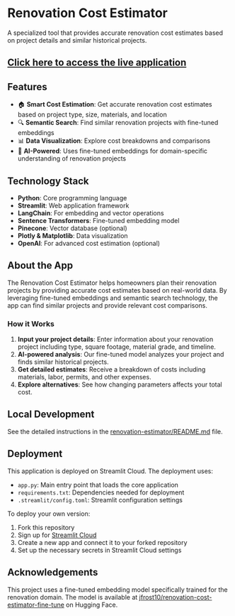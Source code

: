 # Renovation Cost Estimator

A specialized tool that provides accurate renovation cost estimates based on project details and similar historical projects.

## [Click here to access the live application](https://renovation-cost-estimator.streamlit.app/)

## Features

- 🏠 **Smart Cost Estimation**: Get accurate renovation cost estimates based on project type, size, materials, and location
- 🔍 **Semantic Search**: Find similar renovation projects with fine-tuned embeddings
- 📊 **Data Visualization**: Explore cost breakdowns and comparisons
- 🧠 **AI-Powered**: Uses fine-tuned embeddings for domain-specific understanding of renovation projects

## Technology Stack

- **Python**: Core programming language
- **Streamlit**: Web application framework
- **LangChain**: For embedding and vector operations
- **Sentence Transformers**: Fine-tuned embedding model
- **Pinecone**: Vector database (optional)
- **Plotly & Matplotlib**: Data visualization
- **OpenAI**: For advanced cost estimation (optional)

## About the App

The Renovation Cost Estimator helps homeowners plan their renovation projects by providing accurate cost estimates based on real-world data. By leveraging fine-tuned embeddings and semantic search technology, the app can find similar projects and provide relevant cost comparisons.

### How it Works

1. **Input your project details**: Enter information about your renovation project including type, square footage, material grade, and timeline.
2. **AI-powered analysis**: Our fine-tuned model analyzes your project and finds similar historical projects.
3. **Get detailed estimates**: Receive a breakdown of costs including materials, labor, permits, and other expenses.
4. **Explore alternatives**: See how changing parameters affects your total cost.

## Local Development

See the detailed instructions in the [renovation-estimator/README.md](renovation-estimator/README.md) file.

## Deployment

This application is deployed on Streamlit Cloud. The deployment uses:

- `app.py`: Main entry point that loads the core application
- `requirements.txt`: Dependencies needed for deployment
- `.streamlit/config.toml`: Streamlit configuration settings

To deploy your own version:

1. Fork this repository
2. Sign up for [Streamlit Cloud](https://streamlit.io/cloud)
3. Create a new app and connect it to your forked repository
4. Set up the necessary secrets in Streamlit Cloud settings

## Acknowledgements

This project uses a fine-tuned embedding model specifically trained for the renovation domain. The model is available at [jfrost10/renovation-cost-estimator-fine-tune](https://huggingface.co/jfrost10/renovation-cost-estimator-fine-tune) on Hugging Face. 